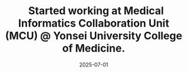 ---
title: >-
    <i class="fas fa-briefcase" style="font-size: 0.9em; margin-right: 0.5em;"></i> Started working at Medical Informatics Collaboration Unit (MCU) @ Yonsei University College of Medicine.
date: 2025-07-01
---